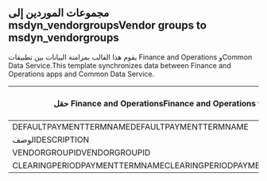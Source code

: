 ## <a name="vendor-groups-to-msdyn_vendorgroups"></a><span data-ttu-id="4b914-101">مجموعات الموردين إلى msdyn_vendorgroups</span><span class="sxs-lookup"><span data-stu-id="4b914-101">Vendor groups to msdyn_vendorgroups</span></span>

<span data-ttu-id="4b914-102">يقوم هذا القالب بمزامنة البيانات بين تطبيقات Finance and Operations وCommon Data Service.</span><span class="sxs-lookup"><span data-stu-id="4b914-102">This template synchronizes data between Finance and Operations apps and Common Data Service.</span></span>

<span data-ttu-id="4b914-103">حقل Finance and Operations</span><span class="sxs-lookup"><span data-stu-id="4b914-103">Finance and Operations field</span></span> | <span data-ttu-id="4b914-104">نوع التعيين</span><span class="sxs-lookup"><span data-stu-id="4b914-104">Map type</span></span> | <span data-ttu-id="4b914-105">حقل Dynamics 365 الآخر</span><span class="sxs-lookup"><span data-stu-id="4b914-105">Other Dynamics 365 field</span></span> | <span data-ttu-id="4b914-106">القيمة الافتراضية</span><span class="sxs-lookup"><span data-stu-id="4b914-106">Default value</span></span>
---|---|---|---
<span data-ttu-id="4b914-107">DEFAULTPAYMENTTERMNAME</span><span class="sxs-lookup"><span data-stu-id="4b914-107">DEFAULTPAYMENTTERMNAME</span></span> | = | <span data-ttu-id="4b914-108">msdyn_paymentterms.msdyn_name</span><span class="sxs-lookup"><span data-stu-id="4b914-108">msdyn_paymentterms.msdyn_name</span></span> | 
<span data-ttu-id="4b914-109">الوصف</span><span class="sxs-lookup"><span data-stu-id="4b914-109">DESCRIPTION</span></span> | = | <span data-ttu-id="4b914-110">msdyn_description</span><span class="sxs-lookup"><span data-stu-id="4b914-110">msdyn_description</span></span> | 
<span data-ttu-id="4b914-111">VENDORGROUPID</span><span class="sxs-lookup"><span data-stu-id="4b914-111">VENDORGROUPID</span></span> | = | <span data-ttu-id="4b914-112">msdyn_vendorgroup</span><span class="sxs-lookup"><span data-stu-id="4b914-112">msdyn_vendorgroup</span></span> | 
<span data-ttu-id="4b914-113">CLEARINGPERIODPAYMENTTERMNAME</span><span class="sxs-lookup"><span data-stu-id="4b914-113">CLEARINGPERIODPAYMENTTERMNAME</span></span> | = | <span data-ttu-id="4b914-114">msdyn_clearingperiodpaymentpermname.msdyn_name</span><span class="sxs-lookup"><span data-stu-id="4b914-114">msdyn_clearingperiodpaymentpermname.msdyn_name</span></span> | 
